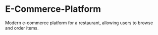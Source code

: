 # E-Commerce-Platform
Modern e-commerce platform for a restaurant, allowing users to browse and order items.
